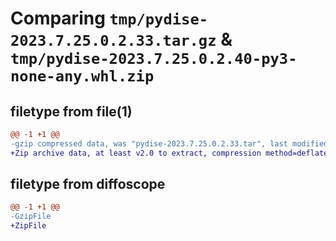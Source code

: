 # Comparing `tmp/pydise-2023.7.25.0.2.33.tar.gz` & `tmp/pydise-2023.7.25.0.2.40-py3-none-any.whl.zip`

## filetype from file(1)

```diff
@@ -1 +1 @@
-gzip compressed data, was "pydise-2023.7.25.0.2.33.tar", last modified: Tue Jul 25 00:02:33 2023, max compression
+Zip archive data, at least v2.0 to extract, compression method=deflate
```

## filetype from diffoscope

```diff
@@ -1 +1 @@
-GzipFile
+ZipFile
```

